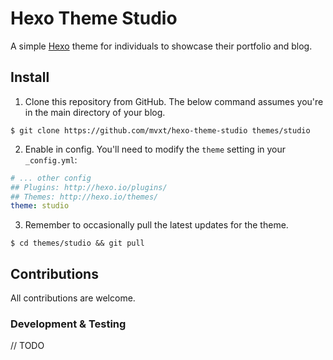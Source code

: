 # Hexo Theme Studio

A simple [Hexo](https://hexo.io) theme for individuals to showcase their portfolio and blog.

## Install
  1. Clone this repository from GitHub. The below command assumes you're in the main directory of your blog.
  ```shell
  $ git clone https://github.com/mvxt/hexo-theme-studio themes/studio
  ```

  2. Enable in config. You'll need to modify the `theme` setting in your `_config.yml`:
  ```yaml
  # ... other config
  ## Plugins: http://hexo.io/plugins/
  ## Themes: http://hexo.io/themes/
  theme: studio
  ```

  3. Remember to occasionally pull the latest updates for the theme.
  ```shell
  $ cd themes/studio && git pull
  ```


## Contributions
All contributions are welcome.

### Development & Testing
// TODO

